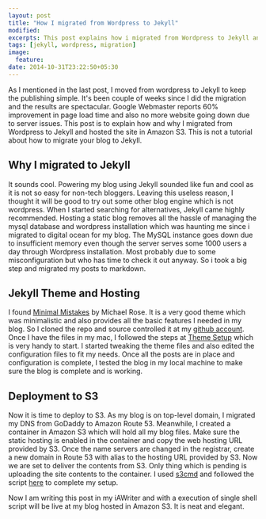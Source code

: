 ```yaml
---
layout: post
title: "How I migrated from Wordpress to Jekyll"
modified:
excerpts: This post explains how i migrated from Wordpress to Jekyll and hosted in Amazon S3 in a weekend.
tags: [jekyll, wordpress, migration]
image:
  feature:
date: 2014-10-31T23:22:50+05:30
---
```

As I mentioned in the last post, I moved from wordpress to Jekyll to keep the publishing simple. It's been couple of weeks since I did the migration and the results are spectacular. Google Webmaster reports 60% improvement in page load time and also no more website going down due to server issues. This post is to explain how and why I migrated from Wordpress to Jekyll and hosted the site in Amazon S3. This is not a tutorial about how to migrate your blog to Jekyll.

## Why I migrated to Jekyll
It sounds cool. Powering my blog using Jekyll sounded like fun and cool as it is not so easy for non-tech bloggers. Leaving this useless reason, I thought it will be good to try out some other blog engine which is not wordpress. When I started searching for alternatives, Jekyll came highly recommended. Hosting a static blog removes all the hassle of managing the mysql database and wordpress installation which was haunting me since i migrated to digital ocean for my blog. The MySQL instance goes down due to insufficient memory even though the server serves some 1000 users a day through Wordpress installation. Most probably due to some misconfiguration but who has time to check it out anyway. So i took a big step and migrated my posts to markdown.

## Jekyll Theme and Hosting
I found [Minimal Mistakes](http://mmistakes.github.io/minimal-mistakes/) by Michael Rose. It is a very good theme which was minimalistic and also provides all the basic features I needed in my blog. So I cloned the repo and source controlled it at my [github account](https://github.com/arunchinnachamy/arunchinnachamy.com). Once I have the files in my mac, I followed the steps at [Theme Setup](http://mmistakes.github.io/minimal-mistakes/theme-setup/) which is very handy to start. I started tweaking the theme files and also edited the configuration files to fit my needs. Once all the posts are in place and configuration is complete, I tested the blog in my local machine to make sure the blog is complete and is working.

## Deployment to S3
Now it is time to deploy to S3. As my blog is on top-level domain, I migrated my DNS from GoDaddy to Amazon Route 53. Meanwhile, I created a container in Amazon S3 which will hold all my blog files. Make sure the static hosting is enabled in the container and copy the web hosting URL provided by S3.  Once the name servers are changed in the registrar, create a new domain in Route 53 with alias to the hosting URL provided by S3. Now we are set to deliver the contents from S3. Only thing which is pending is uploading the site contents to the container. I used [s3cmd](http://s3tools.org/s3cmd) and followed the script [here](http://www.savjee.be/2013/02/howto-host-jekyll-blog-on-amazon-s3/) to complete my setup.

Now I am writing this post in my iAWriter and with a execution of single shell script will be live at my blog hosted in Amazon S3. It is neat and elegant. 